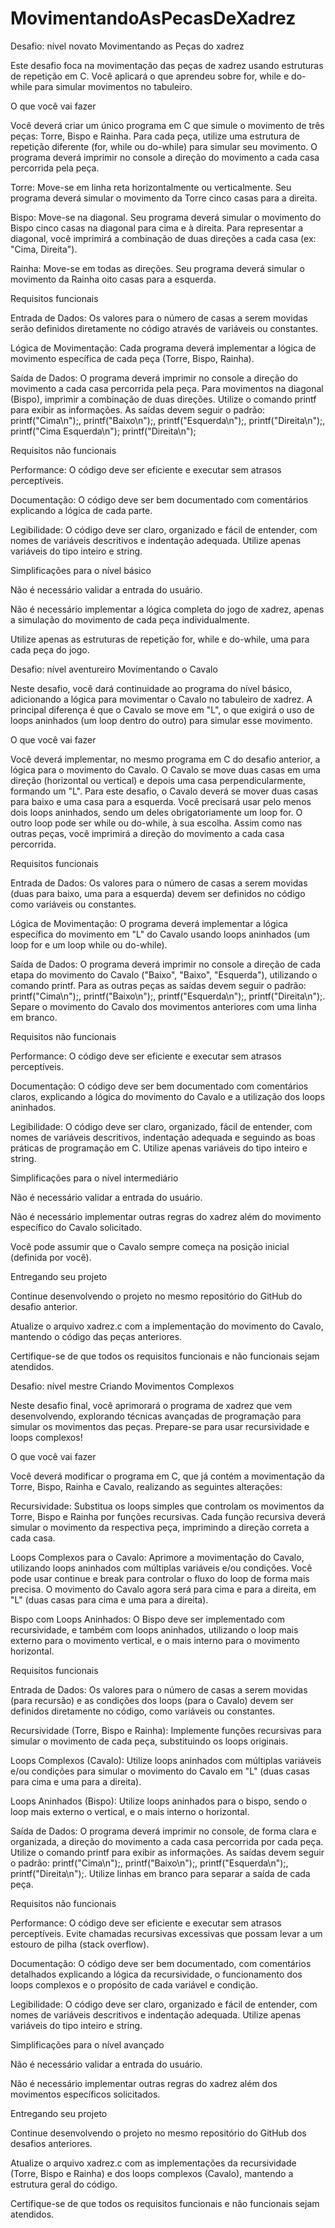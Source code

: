 # MovimentandoAsPecasDeXadrez
Desafio: nível novato
Movimentando as Peças do xadrez


Este desafio foca na movimentação das peças de xadrez usando estruturas de repetição em C. Você aplicará o que aprendeu sobre for, while e do-while para simular movimentos no tabuleiro.


O que você vai fazer


Você deverá criar um único programa em C que simule o movimento de três peças: Torre, Bispo e Rainha. Para cada peça, utilize uma estrutura de repetição diferente (for, while ou do-while) para simular seu movimento. O programa deverá imprimir no console a direção do movimento a cada casa percorrida pela peça.

 

Torre: Move-se em linha reta horizontalmente ou verticalmente. Seu programa deverá simular o movimento da Torre cinco casas para a direita.
 
Bispo: Move-se na diagonal. Seu programa deverá simular o movimento do Bispo cinco casas na diagonal para cima e à direita. Para representar a diagonal, você imprimirá a combinação de duas direções a cada casa (ex: "Cima, Direita").
 
Rainha: Move-se em todas as direções. Seu programa deverá simular o movimento da Rainha oito casas para a esquerda.

Requisitos funcionais


Entrada de Dados: Os valores para o número de casas a serem movidas serão definidos diretamente no código através de variáveis ou constantes.
 
Lógica de Movimentação: Cada programa deverá implementar a lógica de movimento específica de cada peça (Torre, Bispo, Rainha).
 
Saída de Dados: O programa deverá imprimir no console a direção do movimento a cada casa percorrida pela peça. Para movimentos na diagonal (Bispo), imprimir a combinação de duas direções. Utilize o comando printf para exibir as informações. As saídas devem seguir o padrão: printf("Cima\n");, printf("Baixo\n");, printf("Esquerda\n");, printf("Direita\n");, printf("Cima Esquerda\n"); printf("Direita\n");

Requisitos não funcionais


Performance: O código deve ser eficiente e executar sem atrasos perceptíveis.
 
Documentação: O código deve ser bem documentado com comentários explicando a lógica de cada parte.
 
Legibilidade: O código deve ser claro, organizado e fácil de entender, com nomes de variáveis descritivos e indentação adequada. Utilize apenas variáveis do tipo inteiro e string.

Simplificações para o nível básico


Não é necessário validar a entrada do usuário.
 
Não é necessário implementar a lógica completa do jogo de xadrez, apenas a simulação do movimento de cada peça individualmente.
 
Utilize apenas as estruturas de repetição for, while e do-while, uma para cada peça do jogo.

Desafio: nível aventureiro
Movimentando o Cavalo


Neste desafio, você dará continuidade ao programa do nível básico, adicionando a lógica para movimentar o Cavalo no tabuleiro de xadrez. A principal diferença é que o Cavalo se move em "L", o que exigirá o uso de loops aninhados (um loop dentro do outro) para simular esse movimento.


O que você vai fazer


Você deverá implementar, no mesmo programa em C do desafio anterior, a lógica para o movimento do Cavalo. O Cavalo se move duas casas em uma direção (horizontal ou vertical) e depois uma casa perpendicularmente, formando um "L". Para este desafio, o Cavalo deverá se mover duas casas para baixo e uma casa para a esquerda. Você precisará usar pelo menos dois loops aninhados, sendo um deles obrigatoriamente um loop for. O outro loop pode ser while ou do-while, à sua escolha. Assim como nas outras peças, você imprimirá a direção do movimento a cada casa percorrida.


Requisitos funcionais


Entrada de Dados: Os valores para o número de casas a serem movidas (duas para baixo, uma para a esquerda) devem ser definidos no código como variáveis ou constantes.
 
Lógica de Movimentação: O programa deverá implementar a lógica específica do movimento em "L" do Cavalo usando loops aninhados (um loop for e um loop while ou do-while).
 
Saída de Dados: O programa deverá imprimir no console a direção de cada etapa do movimento do Cavalo ("Baixo", "Baixo", "Esquerda"), utilizando o comando printf. Para as outras peças as saídas devem seguir o padrão: printf("Cima\n");, printf("Baixo\n");, printf("Esquerda\n");, printf("Direita\n");. Separe o movimento do Cavalo dos movimentos anteriores com uma linha em branco.

Requisitos não funcionais


Performance: O código deve ser eficiente e executar sem atrasos perceptíveis.
 
Documentação: O código deve ser bem documentado com comentários claros, explicando a lógica do movimento do Cavalo e a utilização dos loops aninhados.
 
Legibilidade: O código deve ser claro, organizado, fácil de entender, com nomes de variáveis descritivos, indentação adequada e seguindo as boas práticas de programação em C. Utilize apenas variáveis do tipo inteiro e string.

Simplificações para o nível intermediário


Não é necessário validar a entrada do usuário.
 
Não é necessário implementar outras regras do xadrez além do movimento específico do Cavalo solicitado.
 
Você pode assumir que o Cavalo sempre começa na posição inicial (definida por você).

Entregando seu projeto


Continue desenvolvendo o projeto no mesmo repositório do GitHub do desafio anterior.
 
Atualize o arquivo xadrez.c com a implementação do movimento do Cavalo, mantendo o código das peças anteriores.
 
Certifique-se de que todos os requisitos funcionais e não funcionais sejam atendidos.

Desafio: nível mestre
Criando Movimentos Complexos


Neste desafio final, você aprimorará o programa de xadrez que vem desenvolvendo, explorando técnicas avançadas de programação para simular os movimentos das peças. Prepare-se para usar recursividade e loops complexos!


O que você vai fazer


Você deverá modificar o programa em C, que já contém a movimentação da Torre, Bispo, Rainha e Cavalo, realizando as seguintes alterações:

 

Recursividade: Substitua os loops simples que controlam os movimentos da Torre, Bispo e Rainha por funções recursivas. Cada função recursiva deverá simular o movimento da respectiva peça, imprimindo a direção correta a cada casa.
 
Loops Complexos para o Cavalo: Aprimore a movimentação do Cavalo, utilizando loops aninhados com múltiplas variáveis e/ou condições. Você pode usar continue e break para controlar o fluxo do loop de forma mais precisa. O movimento do Cavalo agora será para cima e para a direita, em "L" (duas casas para cima e uma para a direita).
 
Bispo com Loops Aninhados: O Bispo deve ser implementado com recursividade, e também com loops aninhados, utilizando o loop mais externo para o movimento vertical, e o mais interno para o movimento horizontal.

Requisitos funcionais


Entrada de Dados: Os valores para o número de casas a serem movidas (para recursão) e as condições dos loops (para o Cavalo) devem ser definidos diretamente no código, como variáveis ou constantes.
 
Recursividade (Torre, Bispo e Rainha): Implemente funções recursivas para simular o movimento de cada peça, substituindo os loops originais.
 
Loops Complexos (Cavalo): Utilize loops aninhados com múltiplas variáveis e/ou condições para simular o movimento do Cavalo em "L" (duas casas para cima e uma para a direita).
 
Loops Aninhados (Bispo): Utilize loops aninhados para o bispo, sendo o loop mais externo o vertical, e o mais interno o horizontal.
 
Saída de Dados: O programa deverá imprimir no console, de forma clara e organizada, a direção do movimento a cada casa percorrida por cada peça. Utilize o comando printf para exibir as informações. As saídas devem seguir o padrão: printf("Cima\n");, printf("Baixo\n");, printf("Esquerda\n");, printf("Direita\n");. Utilize linhas em branco para separar a saída de cada peça.

Requisitos não funcionais


Performance: O código deve ser eficiente e executar sem atrasos perceptíveis. Evite chamadas recursivas excessivas que possam levar a um estouro de pilha (stack overflow).
 
Documentação: O código deve ser bem documentado, com comentários detalhados explicando a lógica da recursividade, o funcionamento dos loops complexos e o propósito de cada variável e condição.
 
Legibilidade: O código deve ser claro, organizado e fácil de entender, com nomes de variáveis descritivos e indentação adequada. Utilize apenas variáveis do tipo inteiro e string.

Simplificações para o nível avançado


Não é necessário validar a entrada do usuário.
 
Não é necessário implementar outras regras do xadrez além dos movimentos específicos solicitados.

Entregando seu projeto


Continue desenvolvendo o projeto no mesmo repositório do GitHub dos desafios anteriores.
 
Atualize o arquivo xadrez.c com as implementações da recursividade (Torre, Bispo e Rainha) e dos loops complexos (Cavalo), mantendo a estrutura geral do código.
 
Certifique-se de que todos os requisitos funcionais e não funcionais sejam atendidos.

